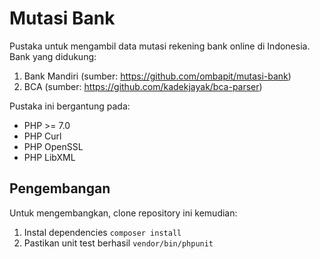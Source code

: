 # Mutasi Bank

Pustaka untuk mengambil data mutasi rekening bank online di Indonesia. Bank yang didukung:

1. Bank Mandiri (sumber: https://github.com/ombapit/mutasi-bank)
2. BCA (sumber: https://github.com/kadekjayak/bca-parser)

Pustaka ini bergantung pada:

* PHP >= 7.0
* PHP Curl
* PHP OpenSSL
* PHP LibXML

## Pengembangan

Untuk mengembangkan, clone repository ini kemudian:

1. Instal dependencies `composer install`
2. Pastikan unit test berhasil `vendor/bin/phpunit`